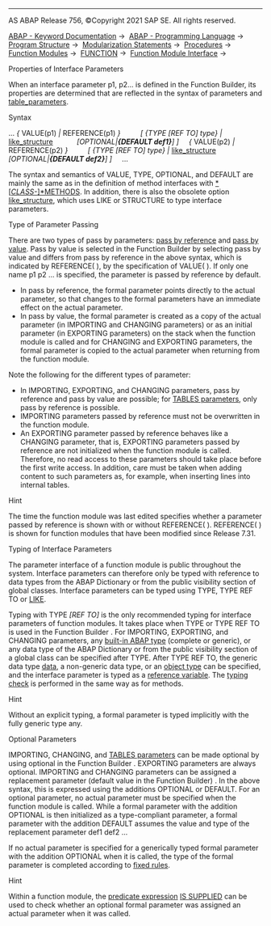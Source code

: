   

* * *

AS ABAP Release 756, ©Copyright 2021 SAP SE. All rights reserved.

[ABAP - Keyword Documentation](https://help.sap.com/doc/abapdocu_756_index_htm/7.56/en-US/abenabap.htm) →  [ABAP - Programming Language](https://help.sap.com/doc/abapdocu_756_index_htm/7.56/en-US/abenabap_reference.htm) →  [Program Structure](https://help.sap.com/doc/abapdocu_756_index_htm/7.56/en-US/abenabap_program_layout.htm) →  [Modularization Statements](https://help.sap.com/doc/abapdocu_756_index_htm/7.56/en-US/abenabap_language_modularization.htm) →  [Procedures](https://help.sap.com/doc/abapdocu_756_index_htm/7.56/en-US/abenabap_language_procedures.htm) →  [Function Modules](https://help.sap.com/doc/abapdocu_756_index_htm/7.56/en-US/abenabap_functions.htm) →  [FUNCTION](https://help.sap.com/doc/abapdocu_756_index_htm/7.56/en-US/abapfunction.htm) →  [Function Module Interface](https://help.sap.com/doc/abapdocu_756_index_htm/7.56/en-US/abenfunction.htm) → 

Properties of Interface Parameters

When an interface parameter p1, p2... is defined in the Function Builder, its properties are determined that are reflected in the syntax of parameters and [table\_parameters](https://help.sap.com/doc/abapdocu_756_index_htm/7.56/en-US/abaptables_parameters_obsolete.htm).

Syntax

... *{* VALUE(p1) *|* REFERENCE(p1) *}*
         *\[* *{*TYPE *\[*REF TO*\]* type*}* *|* [like\_structure](https://help.sap.com/doc/abapdocu_756_index_htm/7.56/en-US/abapfunction_typing_obsolete.htm)
           *\[*OPTIONAL*|**{*DEFAULT def1*}**\]* *\]*
    *{* VALUE(p2) *|* REFERENCE(p2) *}*
         *\[* *{*TYPE *\[*REF TO*\]* type*}* *|* [like\_structure](https://help.sap.com/doc/abapdocu_756_index_htm/7.56/en-US/abapfunction_typing_obsolete.htm)
           *\[*OPTIONAL*|**{*DEFAULT def2*}**\]* *\]*
    ...

The syntax and semantics of VALUE, TYPE, OPTIONAL, and DEFAULT are mainly the same as in the definition of method interfaces with [*\[*CLASS-*\]*METHODS](https://help.sap.com/doc/abapdocu_756_index_htm/7.56/en-US/abapmethods_parameters.htm). In addition, there is also the obsolete option [like\_structure](https://help.sap.com/doc/abapdocu_756_index_htm/7.56/en-US/abapfunction_typing_obsolete.htm), which uses LIKE or STRUCTURE to type interface parameters.

Type of Parameter Passing

There are two types of pass by parameters: [pass by reference](https://help.sap.com/doc/abapdocu_756_index_htm/7.56/en-US/abenpass_by_reference_glosry.htm "Glossary Entry") and [pass by value](https://help.sap.com/doc/abapdocu_756_index_htm/7.56/en-US/abenpass_by_value_glosry.htm "Glossary Entry"). Pass by value is selected in the Function Builder by selecting pass by value and differs from pass by reference in the above syntax, which is indicated by REFERENCE( ), by the specification of VALUE( ). If only one name p1 p2 ... is specified, the parameter is passed by reference by default.

-   In pass by reference, the formal parameter points directly to the actual parameter, so that changes to the formal parameters have an immediate effect on the actual parameter.
-   In pass by value, the formal parameter is created as a copy of the actual parameter (in IMPORTING and CHANGING parameters) or as an initial parameter (in EXPORTING parameters) on the stack when the function module is called and for CHANGING and EXPORTING parameters, the formal parameter is copied to the actual parameter when returning from the function module.

Note the following for the different types of parameter:

-   In IMPORTING, EXPORTING, and CHANGING parameters, pass by reference and pass by value are possible; for [TABLES parameters](https://help.sap.com/doc/abapdocu_756_index_htm/7.56/en-US/abaptables_parameters_obsolete.htm), only pass by reference is possible.
-   IMPORTING parameters passed by reference must not be overwritten in the function module.
-   An EXPORTING parameter passed by reference behaves like a CHANGING parameter, that is, EXPORTING parameters passed by reference are not initialized when the function module is called. Therefore, no read access to these parameters should take place before the first write access. In addition, care must be taken when adding content to such parameters as, for example, when inserting lines into internal tables.

Hint

The time the function module was last edited specifies whether a parameter passed by reference is shown with or without REFERENCE( ). REFERENCE( ) is shown for function modules that have been modified since Release 7.31.

Typing of Interface Parameters

The parameter interface of a function module is public throughout the system. Interface parameters can therefore only be typed with reference to data types from the ABAP Dictionary or from the public visibility section of global classes. Interface parameters can be typed using TYPE, TYPE REF TO or [LIKE](https://help.sap.com/doc/abapdocu_756_index_htm/7.56/en-US/abapfunction_typing_obsolete.htm).

Typing with TYPE *\[*REF TO*\]* is the only recommended typing for interface parameters of function modules. It takes place when TYPE or TYPE REF TO is used in the Function Builder . For IMPORTING, EXPORTING, and CHANGING parameters, any [built-in ABAP type](https://help.sap.com/doc/abapdocu_756_index_htm/7.56/en-US/abenbuilt_in_types.htm) (complete or generic), or any data type of the ABAP Dictionary or from the public visibility section of a global class can be specified after TYPE. After TYPE REF TO, the generic data type [data](https://help.sap.com/doc/abapdocu_756_index_htm/7.56/en-US/abenbuilt_in_types_generic.htm), a non-generic data type, or an [object type](https://help.sap.com/doc/abapdocu_756_index_htm/7.56/en-US/abenobject_type_glosry.htm "Glossary Entry") can be specified, and the interface parameter is typed as a [reference variable](https://help.sap.com/doc/abapdocu_756_index_htm/7.56/en-US/abenreference_variable_glosry.htm "Glossary Entry"). The [typing check](https://help.sap.com/doc/abapdocu_756_index_htm/7.56/en-US/abentyping_check.htm) is performed in the same way as for methods.

Hint

Without an explicit typing, a formal parameter is typed implicitly with the fully generic type any.

Optional Parameters

IMPORTING, CHANGING, and [TABLES parameters](https://help.sap.com/doc/abapdocu_756_index_htm/7.56/en-US/abaptables_parameters_obsolete.htm) can be made optional by using optional in the Function Builder . EXPORTING parameters are always optional. IMPORTING and CHANGING parameters can be assigned a replacement parameter (default value in the Function Builder) . In the above syntax, this is expressed using the additions OPTIONAL or DEFAULT. For an optional parameter, no actual parameter must be specified when the function module is called. While a formal parameter with the addition OPTIONAL is then initialized as a type-compliant parameter, a formal parameter with the addition DEFAULT assumes the value and type of the replacement parameter def1 def2 ...

If no actual parameter is specified for a generically typed formal parameter with the addition OPTIONAL when it is called, the type of the formal parameter is completed according to [fixed rules](https://help.sap.com/doc/abapdocu_756_index_htm/7.56/en-US/abentyping_generic.htm).

Hint

Within a function module, the [predicate expression](https://help.sap.com/doc/abapdocu_756_index_htm/7.56/en-US/abenpredicate_expression_glosry.htm "Glossary Entry") [IS SUPPLIED](https://help.sap.com/doc/abapdocu_756_index_htm/7.56/en-US/abenlogexp_supplied.htm) can be used to check whether an optional formal parameter was assigned an actual parameter when it was called.